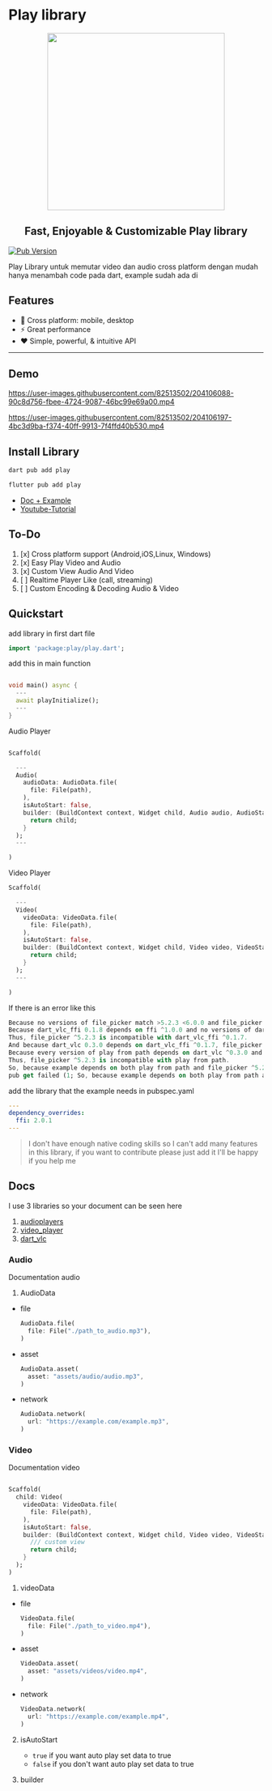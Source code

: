 # Play library
<p align="center">
  <img src="https://user-images.githubusercontent.com/82513502/173231252-9d9b1090-edf4-474d-9837-831a66277145.png" width="350px">
</p>
<h2 align="center">Fast, Enjoyable & Customizable Play library</h2>

[![Pub Version](https://img.shields.io/pub/v/play?label=pub.dev&labelColor=333940&logo=dart)](https://pub.dev/packages/play)

Play Library untuk memutar video dan audio cross platform dengan mudah hanya menambah code pada dart, example sudah ada di

## Features

- 🚀 Cross platform: mobile, desktop
- ⚡ Great performance
- ❤️ Simple, powerful, & intuitive API

---

## Demo


https://user-images.githubusercontent.com/82513502/204106088-90c8d756-fbee-4724-9087-46bc99e69a00.mp4

https://user-images.githubusercontent.com/82513502/204106197-4bc3d9ba-f374-40ff-9913-7f4ffd40b530.mp4



## Install Library
```bash
dart pub add play
```

```bash
flutter pub add play
```

- [Doc + Example](https://github.com/azkadev/play)
- [Youtube-Tutorial](https://youtube.com/@azkadev)

## To-Do

1. [x] Cross platform support (Android,iOS,Linux, Windows)
2. [x] Easy Play Video and Audio
3. [x] Custom View Audio And Video
4. [ ] Realtime Player Like (call, streaming)
5. [ ] Custom Encoding & Decoding Audio & Video
 
## Quickstart

add library in first dart file

```dart
import 'package:play/play.dart';
```

add this in main function
```dart

void main() async {
  ---
  await playInitialize();
  --- 
}
```

Audio Player
```dart

Scaffold(

  ---
  Audio(
    audioData: AudioData.file(
      file: File(path),
    ),
    isAutoStart: false,
    builder: (BuildContext context, Widget child, Audio audio, AudioState audioState,AudioController audioController) {
      return child;
    }
  );
  ---

)
```

Video Player
```dart
Scaffold(

  ---
  Video(
    videoData: VideoData.file(
      file: File(path),
    ),
    isAutoStart: false,
    builder: (BuildContext context, Widget child, Video video, VideoState videoState, VideoController videoController) {
      return child;
    }
  );
  ---

)
```
If there is an error like this
```dart
Because no versions of file_picker match >5.2.3 <6.0.0 and file_picker 5.2.3 depends on ffi ^2.0.1, file_picker ^5.2.3 requires ffi ^2.0.1.
Because dart_vlc_ffi 0.1.8 depends on ffi ^1.0.0 and no versions of dart_vlc_ffi match >=0.1.7 <0.1.8-∞ or >0.1.8 <0.2.0, dart_vlc_ffi ^0.1.7 requires ffi ^1.0.0.
Thus, file_picker ^5.2.3 is incompatible with dart_vlc_ffi ^0.1.7.
And because dart_vlc 0.3.0 depends on dart_vlc_ffi ^0.1.7, file_picker ^5.2.3 is incompatible with dart_vlc 0.3.0.
Because every version of play from path depends on dart_vlc ^0.3.0 and no versions of dart_vlc match >0.3.0 <0.4.0, every version of play from path requires dart_vlc 0.3.0.
Thus, file_picker ^5.2.3 is incompatible with play from path.
So, because example depends on both play from path and file_picker ^5.2.3, version solving failed.
pub get failed (1; So, because example depends on both play from path and file_picker ^5.2.3, version solving failed.)
```
add the library that the example needs in pubspec.yaml
<!-- Thank you for [lsdlh](https://github.com/lsdlh) [Issue](https://github.com/azkadev/play/issues/2) -->
```yaml 
---
dependency_overrides:
  ffi: 2.0.1
---
```

> I don't have enough native coding skills so I can't add many features in this library, if you want to contribute please just add it I'll be happy if you help me


## Docs
I use 3 libraries so your document can be seen here

1. [audioplayers](https://github.com/bluefireteam/audioplayers)
2. [video_player](https://github.com/flutter/plugins/tree/main/packages/video_player/video_player)
3. [dart_vlc](https://github.com/alexmercerind/dart_vlc)


### Audio
Documentation audio

1. AudioData
   
  - file
    ```dart
    AudioData.file(
      file: File("./path_to_audio.mp3"),
    )
    ```
  - asset
    ```dart
    AudioData.asset(
      asset: "assets/audio/audio.mp3",
    )
    ```
  - network
    ```dart
    AudioData.network(
      url: "https://example.com/example.mp3",
    )
    ```


### Video
Documentation video
```dart

Scaffold(
  child: Video(
    videoData: VideoData.file(
      file: File(path),
    ),
    isAutoStart: false,
    builder: (BuildContext context, Widget child, Video video, VideoState videoState, VideoController videoController) {
      /// custom view
      return child;
    }
  );
)
```

1. videoData
   
  - file
    ```dart
    VideoData.file(
      file: File("./path_to_video.mp4"),
    )
    ```
  - asset
    ```dart
    VideoData.asset(
      asset: "assets/videos/video.mp4",
    )
    ```
  - network
    ```dart
    VideoData.network(
      url: "https://example.com/example.mp4",
    )
    ```
2. isAutoStart 
   - `true`
      if you want auto play set data to true
   - `false`
      if you don't want auto play set data to true

3. builder

